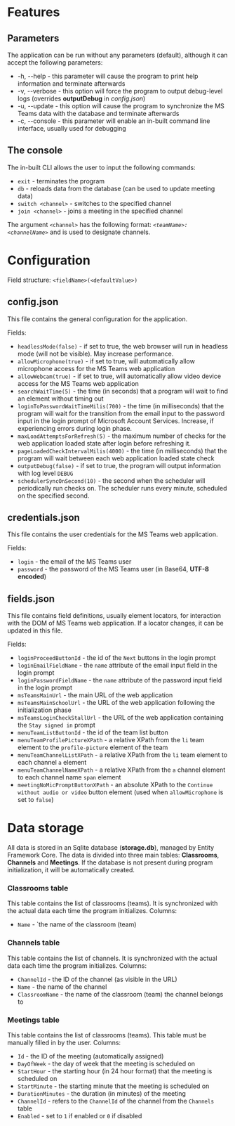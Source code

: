 # Features

## Parameters

The application can be run without any parameters (default), although it can accept the following parameters:

- -h, --help - this parameter will cause the program to print help information and terminate afterwards
- -v, --verbose - this option will force the program to output debug-level logs (overrides **outputDebug** in _config.json_)
- -u, --update - this option will cause the program to synchronize the MS Teams data with the database and terminate afterwards
- -c, --console - this parameter will enable an in-built command line interface, usually used for debugging

## The console

The in-built CLI allows the user to input the following commands:

- `exit` - terminates the program
- `db` - reloads data from the database (can be used to update meeting data)
- `switch <channel>` - switches to the specified channel
- `join <channel>` - joins a meeting in the specified channel

The argument `<channel>` has the following format: _`<teamName>:<channelName>`_ and is used to designate channels.

# Configuration

Field structure:
`<fieldName>(<defaultValue>)`

## config.json

This file contains the general configuration for the application.

Fields:

- `headlessMode(false)` - if set to true, the web browser will run in headless mode (will not be visible). May increase performance.
- `allowMicrophone(true)` - if set to true, will automatically allow microphone access for the MS Teams web application
- `allowWebcam(true)` - if set to true, will automatically allow video device access for the MS Teams web application
- `searchWaitTime(5)` - the time (in seconds) that a program will wait to find an element without timing out
- `loginToPasswordWaitTimeMilis(700)` - the time (in milliseconds) that the program will wait for the transition from the email input to the password input in the login prompt of Microsoft Account Services. Increase, if experiencing errors during login phase.
- `maxLoadAttemptsForRefresh(5)` - the maximum number of checks for the web application loaded state after login before refreshing it.
- `pageLoadedCheckIntervalMilis(4000)` - the time (in milliseconds) that the program will wait between each web application loaded state check
- `outputDebug(false)` - if set to true, the program will output information with log level `DEBUG`
- `schedulerSyncOnSecond(10)` - the second when the scheduler will periodically run checks on. The scheduler runs every minute, scheduled on the specified second.

## credentials.json

This file contains the user credentials for the MS Teams web application.

Fields:

- `login` - the email of the MS Teams user
- `password` - the password of the MS Teams user (in Base64, **UTF-8 encoded**)

## fields.json

This file contains field definitions, usually element locators, for interaction with the DOM of MS Teams web application.
If a locator changes, it can be updated in this file.

Fields:

- `loginProceedButtonId` - the id of the `Next` buttons in the login prompt
- `loginEmailFieldName` - the `name` attribute of the email input field in the login prompt
- `loginPasswordFieldName` - the `name` attribute of the password input field in the login prompt
- `msTeamsMainUrl` - the main URL of the web application
- `msTeamsMainSchoolUrl` - the URL of the web application following the initialization phase
- `msTeamsLoginCheckStallUrl` - the URL of the web application containing the `Stay signed in` prompt
- `menuTeamListButtonId` - the id of the team list button
- `menuTeamProfilePictureXPath` - a relative XPath from the `li` team element to the `profile-picture` element of the team
- `menuTeamChannelListXPath` - a relative XPath from the `li` team element to each channel `a` element
- `menuTeamChannelNameXPath` - a relative XPath from the `a` channel element to each channel name `span` element
- `meetingNoMicPromptButtonXPath` - an absolute XPath to the `Continue without audio or video` button element (used when `allowMicrophone` is set to `false`)

# Data storage

All data is stored in an Sqlite database (**storage.db**), managed by Entity Framework Core.
The data is divided into three main tables: **Classrooms**, **Channels** and **Meetings**.
If the database is not present during program initialization, it will be automatically created.

### Classrooms table

This table contains the list of classrooms (teams). It is synchronized with the actual data each time the program initializes.
Columns:

- `Name` - `the name of the classroom (team)

### Channels table

This table contains the list of channels. It is synchronized with the actual data each time the program initializes.
Columns:

- `ChannelId` - the ID of the channel (as visible in the URL)
- `Name` - the name of the channel
- `ClassroomName` - the name of the classroom (team) the channel belongs to

### Meetings table

This table contains the list of classrooms (teams). This table must be manually filled in by the user.
Columns:

- `Id` - the ID of the meeting (automatically assigned)
- `DayOfWeek` - the day of week that the meeting is scheduled on
- `StartHour` - the starting hour (in 24 hour format) that the meeting is scheduled on
- `StartMinute` - the starting minute that the meeting is scheduled on
- `DurationMinutes` - the duration (in minutes) of the meeting
- `ChannelId` - refers to the `ChannelId` of the channel from the `Channels` table
- `Enabled` - set to `1` if enabled or `0` if disabled
